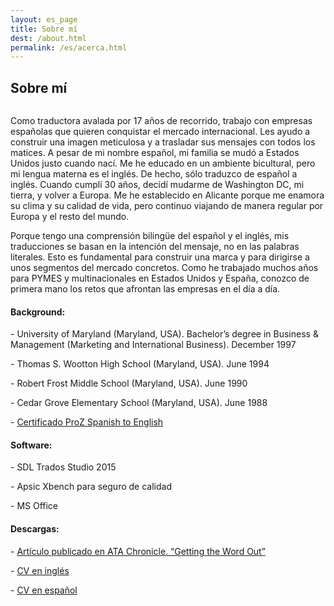 ```yaml
---
layout: es_page
title: Sobre mí
dest: /about.html
permalink: /es/acerca.html
---
```

<!-- ======= About Section ======= -->
<section id="about" class="about section-bg">
<div class="container">

<div class="section-title">
  <h2>Sobre mí</h2>
</div>

<div class="row">
  <div class="col-lg-6">
    <img src="../assets/img/about.jpg" class="img-fluid rounded" alt="">
  </div>
  <div class="col-lg-6 pt-4 pt-lg-0">
<p>Como traductora avalada por 17 años de recorrido, trabajo con empresas españolas que quieren conquistar el mercado internacional. Les ayudo a construir una imagen meticulosa y a trasladar sus mensajes con todos los matices. A pesar de mi nombre español, mi familia se mudó a Estados Unidos justo cuando nací. Me he educado en un ambiente bicultural, pero mi lengua materna es el inglés. De hecho, sólo traduzco de español a inglés. Cuando cumplí 30 años, decidí mudarme de Washington DC, mi tierra, y volver a Europa. Me he establecido en Alicante porque me enamora su clima y su calidad de vida, pero continuo viajando de manera regular por Europa y el resto del mundo.</p> 
<p>Porque tengo una comprensión bilingüe del español y el inglés, mis traducciones se basan en la intención del mensaje, no en las palabras literales. Esto es fundamental para construir una marca y para dirigirse a unos segmentos del mercado concretos. Como he trabajado muchos años para PYMES y multinacionales en Estados Unidos y España, conozco de primera mano los retos que afrontan las empresas en el día a día.</p>
  </div>
</div>
    <div class="row icon-boxes pt-4">
      <div class="col-md-6">
        <i class="bx bx-receipt"></i>
       <h4>Background:</h4>
        <p>-  University of Maryland (Maryland, USA). Bachelor’s degree in Business & Management (Marketing and International Business). December 1997</p>
        <p>-  Thomas S. Wootton High School (Maryland, USA). June 1994</p>
        <p>-  Robert Frost Middle School (Maryland, USA). June 1990</p>
        <p>-  Cedar Grove Elementary School (Maryland, USA). June 1988</p>
        <p>-  <a href="../docs/ProCertificate_Almudena_Grau.pdf">Certificado ProZ Spanish to English </a></p>
      </div>
      <div class="col-md-6 mt-4 mt-md-0">
        <i class="bx bx-cube-alt"></i>
        <h4>Software:</h4>
        <p>-	SDL Trados Studio 2015</p>
        <p>-	Apsic Xbench para seguro de calidad</p>
        <p>-	MS Office</p>
      </div>
      <div class="col-md-12 mt-4 mt-md-0">
        <h4>Descargas:</h4>
        <p>-  <a href="../docs/ATA_Chronicle_2002%20March_pages_1_3_6_17.pdf">Artículo publicado en <span class="font-italic">ATA Chronicle</span>. “Getting the Word Out”</a></p>
        <p>-	<a href="../docs/AlmudenaGrau_english.pdf">CV en inglés</a></p>
        <p>-	<a href="../docs/AlmudenaGrau_spanish.pdf">CV en español</a></p>
      </div>
    </div>

</div>
</section><!-- End About Section -->